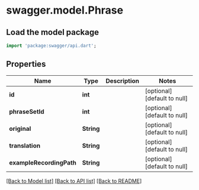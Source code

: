 # swagger.model.Phrase

## Load the model package
```dart
import 'package:swagger/api.dart';
```

## Properties
Name | Type | Description | Notes
------------ | ------------- | ------------- | -------------
**id** | **int** |  | [optional] [default to null]
**phraseSetId** | **int** |  | [optional] [default to null]
**original** | **String** |  | [optional] [default to null]
**translation** | **String** |  | [optional] [default to null]
**exampleRecordingPath** | **String** |  | [optional] [default to null]

[[Back to Model list]](../README.md#documentation-for-models) [[Back to API list]](../README.md#documentation-for-api-endpoints) [[Back to README]](../README.md)


